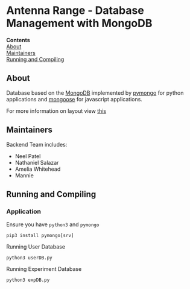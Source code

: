 # Antenna Range - Database Management with MongoDB

**Contents**<br>
[About](#about)<br>
[Maintainers](#maintainers)<br>
[Running and Compiling](#running-and-compiling)<br>

## About
Database based on the [MongoDB](https://www.mongodb.com/) implemented by [pymongo](https://pypi.org/project/pymongo/) for python applications and [mongoose](https://mongoosejs.com/docs/) for javascript applications. <br>

For more information on layout view [this](https://docs.google.com/presentation/d/1ciDavAWDmjZlLpNbJCalFImrC8nM5041PIe3jH8ibOA/edit?usp=sharing) 

## Maintainers
Backend Team includes:
<ul>
    <li>Neel Patel</li>
    <li>Nathaniel Salazar</li>
    <li>Amelia Whitehead</li>
    <li>Mannie</li>
</ul>

## Running and Compiling
### Application
Ensure you have ```python3``` and ```pymongo``` <br>
```
pip3 install pymongo[srv]
```

Running User Database <br>
```
python3 userDB.py
```

Running Experiment Database <br>
```
python3 expDB.py
```
